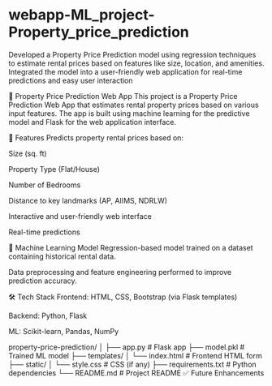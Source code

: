 # webapp-ML_project-Property_price_prediction
Developed a Property Price Prediction model using regression techniques to estimate rental prices based on features like size, location, and amenities. Integrated the model into a user-friendly web application for real-time predictions and easy user interaction

🏡 Property Price Prediction Web App
This project is a Property Price Prediction Web App that estimates rental property prices based on various input features. The app is built using machine learning for the predictive model and Flask for the web application interface.

🚀 Features
Predicts property rental prices based on:

Size (sq. ft)

Property Type (Flat/House)

Number of Bedrooms

Distance to key landmarks (AP, AIIMS, NDRLW)



Interactive and user-friendly web interface

Real-time predictions

🧠 Machine Learning Model
Regression-based model trained on a dataset containing historical rental data.

Data preprocessing and feature engineering performed to improve prediction accuracy.

🛠️ Tech Stack
Frontend: HTML, CSS, Bootstrap (via Flask templates)

Backend: Python, Flask

ML: Scikit-learn, Pandas, NumPy


property-price-prediction/
│
├── app.py                 # Flask app
├── model.pkl              # Trained ML model
├── templates/
│   └── index.html         # Frontend HTML form
├── static/
│   └── style.css          # CSS (if any)
├── requirements.txt       # Python dependencies
└── README.md              # Project README
✅ Future Enhancements















